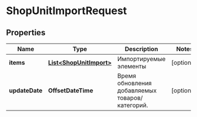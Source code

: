 

# ShopUnitImportRequest

## Properties

Name | Type | Description | Notes
------------ | ------------- | ------------- | -------------
**items** | [**List&lt;ShopUnitImport&gt;**](ShopUnitImport.md) | Импортируемые элементы |  [optional]
**updateDate** | **OffsetDateTime** | Время обновления добавляемых товаров/категорий. |  [optional]



